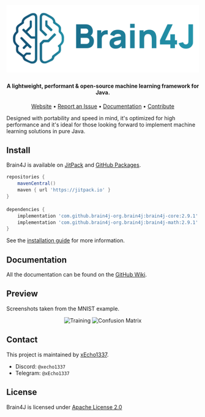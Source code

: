 <h1 align="center">
  <br>
  <img src="logos/brain4j-logo.svg" alt="Brain4J Logo">
</h1>

<h4 align="center">A lightweight, performant & open-source machine learning framework for Java.</h4>

<p align="center">
    <a href="https://brain4j.org">Website</a> •
    <a href="https://github.com/xEcho1337/brain4j/issues/new?template=Blank+issue">Report an Issue</a> •
    <a href="https://github.com/xEcho1337/brain4j/wiki">Documentation</a> •
    <a href="https://github.com/xEcho1337/brain4j/blob/main/CONTRIBUTING.md">Contribute</a>
</p>

Designed with portability and speed in mind, it's optimized for high performance and it's ideal for those looking forward
to implement machine learning solutions in pure Java.

## Install

Brain4J is available on [JitPack](https://jitpack.io) and [GitHub Packages](https://github.com/brain4j-org/brain4j/packages).

```groovy
repositories {
    mavenCentral()
    maven { url 'https://jitpack.io' }
}

dependencies {
    implementation 'com.github.brain4j-org.brain4j:brain4j-core:2.9.1'
    implementation 'com.github.brain4j-org.brain4j:brain4j-math:2.9.1'
}
```

See the [installation guide](https://github.com/brain4j-org/brain4j/wiki/Installation) for more information.


## Documentation

All the documentation can be found on the [GitHub Wiki](https://github.com/brain4j-org/brain4j/wiki).

## Preview

Screenshots taken from the MNIST example.

<p align="center">
  <img height="400px" src="https://github.com/user-attachments/assets/04dc0bc3-f429-4809-ab10-a187004085c5" alt="Training" />
  <img height="400px" src="https://github.com/user-attachments/assets/235cca1a-a1c1-4c48-a340-9bda88faa05b"  alt="Confusion Matrix"/>
</p>

## Contact

This project is maintained by [xEcho1337](https://github.com/xEcho1337).

* Discord: `@xecho1337`
* Telegram: `@xEcho1337`

## License

Brain4J is licensed under [Apache License 2.0](https://github.com/xEcho1337/Brain4J/blob/main/LICENSE)